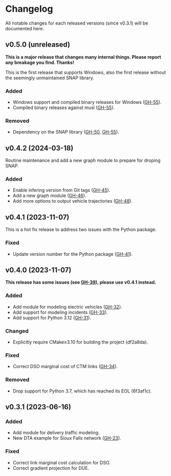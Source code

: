 # Changelog

All notable changes for each released versions (since v0.3.1) will be documented
here.

## v0.5.0 (unreleased)

**This is a major release that changes many internal things. Please report any
breakage you find. Thanks!**

This is the first release that supports Windows, also the first release without
the seemingly unmaintained SNAP library.

### Added

- Windows support and compiled binary releases for Windows ([GH-55]).
- Compiled binary releases against musl ([GH-55]).

### Removed

- Dependency on the SNAP library ([GH-50], [GH-55]).

[GH-50]: https://github.com/maccmu/macposts/pull/50
[GH-55]: https://github.com/maccmu/macposts/pull/55

## v0.4.2 (2024-03-18)

Routine maintenance and add a new graph module to prepare for droping SNAP.

### Added

- Enable infering version from Git tags ([GH-45]).
- Add a new graph module ([GH-46]).
- Add more options to output vehicle trajectories ([GH-48]).

[GH-45]: https://github.com/maccmu/macposts/pull/45
[GH-46]: https://github.com/maccmu/macposts/pull/46
[GH-48]: https://github.com/maccmu/macposts/pull/48

## v0.4.1 (2023-11-07)

This is a hot fix release to address two issues with the Python package.

### Fixed

- Update version number for the Python package ([GH-41]).

[GH-41]: https://github.com/maccmu/macposts/pull/41

## v0.4.0 (2023-11-07)

**This release has some issues (see [GH-39]), please use v0.4.1 instead.**

[GH-39]: https://github.com/maccmu/macposts/issues/39

### Added

- Add module for modeling electric vehicles ([GH-32]).
- Add support for modeling incidents ([GH-33]).
- Add support for Python 3.12 ([GH-31]).

[GH-31]: https://github.com/maccmu/macposts/pull/31
[GH-32]: https://github.com/maccmu/macposts/pull/32
[GH-33]: https://github.com/maccmu/macposts/pull/33

### Changed

- Explicitly require CMake≥3.10 for building the project (df2a8da).

### Fixed

- Correct DSO marginal cost of CTM links ([GH-34]).

[GH-34]: https://github.com/maccmu/macposts/pull/34

### Removed

- Drop support for Python 3.7, which has reached its EOL (6f3af1c).

## v0.3.1 (2023-06-16)

### Added

- Add module for delivery traffic modeling.
- New DTA example for Sioux Falls network ([GH-23]).

[GH-23]: https://github.com/maccmu/macposts/pull/23

### Fixed

- Correct link marginal cost calculation for DSO.
- Correct gradient projection for DUE.
